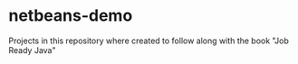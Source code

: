 # netbeans-demo

Projects in this repository where created to follow along with the book "Job Ready Java"

